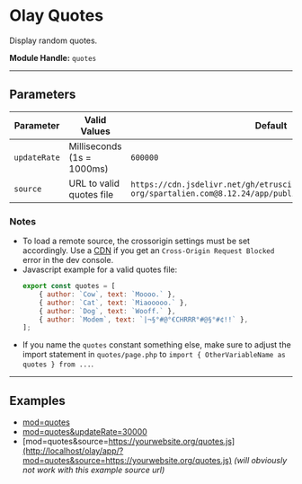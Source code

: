 # Olay Quotes

Display random quotes.

**Module Handle:** `quotes`

---

## Parameters

| Parameter    | Valid Values               | Default                                                                                             |
|--------------|----------------------------|-----------------------------------------------------------------------------------------------------|
| `updateRate` | Milliseconds (1s = 1000ms) | `600000`                                                                                            |
| `source`     | URL to valid quotes file   | `https://cdn.jsdelivr.net/gh/etrusci-org/spartalien.com@8.12.24/app/public/res/randomQuotes.min.js` |

### Notes

- To load a remote source, the crossorigin settings must be set accordingly. Use a [CDN](https://www.jsdelivr.com) if you get an `Cross-Origin Request Blocked` error in the dev console.
- Javascript example for a valid quotes file:
  ```js
  export const quotes = [
      { author: `Cow`, text: `Moooo.` },
      { author: `Cat`, text: `Miaooooo.` },
      { author: `Dog`, text: `Wooff.` },
      { author: `Modem`, text: `|¬§°#@°€CHRRR°#@§°#¢!!` },
  ];
  ```
- If you name the `quotes` constant something else, make sure to adjust the import statement in `quotes/page.php` to `import { OtherVariableName as quotes } from ...`.
---

## Examples

- [mod=quotes](http://localhost/olay/app/?mod=quotes)
- [mod=quotes&updateRate=30000](http://localhost/olay/app/?mod=quotes&updateRate=30000)
- [mod=quotes&source=https://yourwebsite.org/quotes.js](http://localhost/olay/app/?mod=quotes&source=https://yourwebsite.org/quotes.js) *(will obviously not work with this example source url)*
